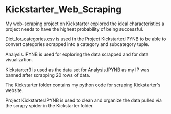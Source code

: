 # Kickstarter_Web_Scraping
My web-scraping project on Kickstarter explored the ideal characteristics a project needs to have the highest probability of being successful.

Dict_for_categories.csv is used in the Project Kickstarter.IPYNB to be able to convert categories scrapped into a category and subcategory tuple.

Analysis.IPYNB is used for exploring the data scrapped and for data visualization.

Kickstarter3 is used as the data set for Analysis.IPYNB as my IP was banned after scrapping 20 rows of data.

The Kickstarter folder contains my python code for scraping Kickstarter's website.

Project Kickstarter.IPYNB is used to clean and organize the data pulled via the scrapy spider in the Kickstarter folder.
